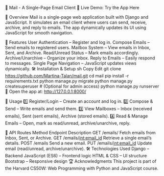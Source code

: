 📧 Mail - A Single-Page Email Client
🔗 Live Demo: Try the App Here

📜 Overview
Mail is a single-page web application built with Django and JavaScript. It simulates an email client where users can send, receive, archive, and reply to emails. The app dynamically updates its UI using JavaScript for smooth navigation.

🚀 Features
User Authentication – Register and log in.
Compose Emails – Send emails to registered users.
Mailbox System – View emails in Inbox, Sent, and Archive.
Read/Unread Status – Mark emails accordingly.
Archive/Unarchive – Organize your inbox.
Reply to Emails – Easily respond to messages.
Single Page Navigation – JavaScript updates views dynamically.
🛠️ Installation & Setup
sh
Copy
Edit
git clone https://github.com/Martina-Talan/mail.git
cd mail
pip install -r requirements.txt
python manage.py migrate
python manage.py createsuperuser  # (Optional for admin access)
python manage.py runserver
🔗 Open the app at: http://127.0.0.1:8000/

📌 Usage
1️⃣ Register/Login – Create an account and log in.
2️⃣ Compose & Send – Write emails and send them.
3️⃣ View Mailboxes – Inbox (received emails), Sent (sent emails), Archive (stored emails).
4️⃣ Read & Manage Emails – Open, mark as read/unread, archive/unarchive, reply.

🔗 API Routes
Method	Endpoint	Description
GET	/emails/<mailbox>	Fetch emails from Inbox, Sent, or Archive.
GET	/emails/<int:email_id>	Retrieve a single email’s details.
POST	/emails	Send a new email.
PUT	/emails/<int:email_id>	Update email (read/unread, archive/unarchive).
🛠️ Technologies Used
Django – Backend
JavaScript (ES6) – Frontend logic
HTML & CSS – UI structure
Bootstrap – Responsive design
🏆 Acknowledgments
This project is part of the Harvard CS50W: Web Programming with Python and JavaScript course.

